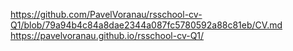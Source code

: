 https://github.com/PavelVoranau/rsschool-cv-Q1/blob/79a94b4c84a8dae2344a087fc5780592a88c81eb/CV.md
https://pavelvoranau.github.io/rsschool-cv-Q1/
